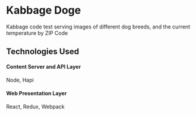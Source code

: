 # Kabbage Doge

Kabbage code test serving images of different dog breeds, and the current temperature by ZIP Code

## Technologies Used
#### Content Server and API Layer
Node, Hapi

#### Web Presentation Layer
React, Redux, Webpack
